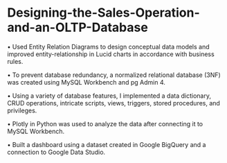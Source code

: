 # Designing-the-Sales-Operation-and-an-OLTP-Database

• Used Entity Relation Diagrams to design conceptual data models and improved entity-relationship in Lucid charts in accordance with business rules.

• To prevent database redundancy, a normalized relational database (3NF) was created using MySQL Workbench and pg Admin 4.

• Using a variety of database features, I implemented a data dictionary, CRUD operations, intricate scripts, views, triggers, stored procedures, and privileges.

• Plotly in Python was used to analyze the data after connecting it to MySQL Workbench.

• Built a dashboard using a dataset created in Google BigQuery and a connection to Google Data Studio.
